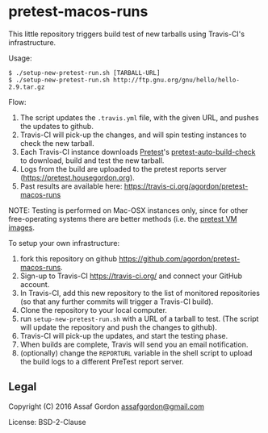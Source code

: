 # pretest-macos-runs

This little repository triggers build test of new tarballs using
Travis-CI's infrastructure.

Usage:

    $ ./setup-new-pretest-run.sh [TARBALL-URL]
    $ ./setup-new-pretest-run.sh http://ftp.gnu.org/gnu/hello/hello-2.9.tar.gz

Flow:

1.  The script updates the `.travis.yml` file, with the given URL, and
    pushes the updates to github.
2.  Travis-CI will pick-up the changes, and will spin testing instances
    to check the new tarball.
3.  Each Travis-CI instance downloads [Pretest](http://pretest.nongnu.org)'s
    [pretest-auto-build-check](http://git.savannah.gnu.org/cgit/pretest.git/plain/misc_scripts/pretest-auto-build-check)
    to download, build and test the new tarball.
4.  Logs from the build are uploaded to the pretest reports server
    (<https://pretest.housegordon.org>).
5.  Past results are available here:
    <https://travis-ci.org/agordon/pretest-macos-runs>

NOTE:
Testing is performed on Mac-OSX instances only, since for other free-operating
systems there are better methods
(i.e. the [pretest VM images](http://pretest.nongnu.org/downloads/).


To setup your own infrastructure:

1.  fork this repository on github <https://github.com/agordon/pretest-macos-runs>.
2.  Sign-up to Travis-CI <https://travis-ci.org/> and connect your GitHub account.
3.  In Travis-CI, add this new repository to the list of monitored repositories
    (so that any further commits will trigger a Travis-CI build).
4.  Clone the repository to your local computer.
5.  run `setup-new-pretest-run.sh` with a URL of a tarball to test.
    (The script will update the repository and push the changes to github).
6.  Travis-CI will pick-up the updates, and start the testing phase.
7.  When builds are complete, Travis will send you an email notification.
8.  (optionally) change the `REPORTURL` variable in the shell script to upload
    the build logs to a different PreTest report server.

## Legal

Copyright (C) 2016 Assaf Gordon <assafgordon@gmail.com>

License: BSD-2-Clause
